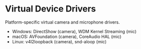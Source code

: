 # Virtual Device Drivers

Platform-specific virtual camera and microphone drivers.

- Windows: DirectShow (camera), WDM Kernel Streaming (mic)
- macOS: AVFoundation (camera), CoreAudio HAL (mic)
- Linux: v4l2loopback (camera), snd-aloop (mic)

